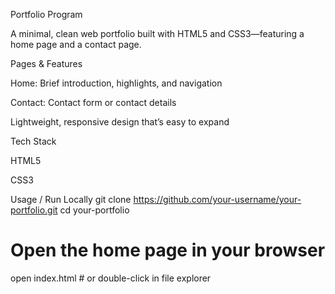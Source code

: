 Portfolio Program

A minimal, clean web portfolio built with HTML5 and CSS3—featuring a home page and a contact page.

Pages & Features

Home: Brief introduction, highlights, and navigation

Contact: Contact form or contact details

Lightweight, responsive design that’s easy to expand

Tech Stack

HTML5

CSS3

Usage / Run Locally
git clone https://github.com/your-username/your-portfolio.git
cd your-portfolio
# Open the home page in your browser
open index.html  # or double-click in file explorer
